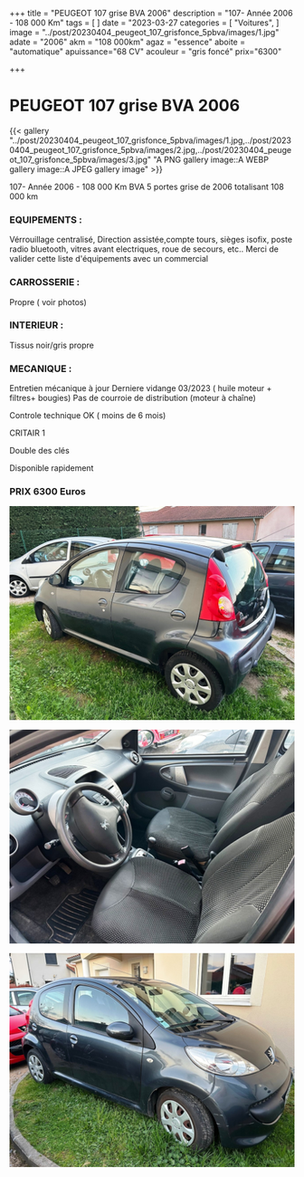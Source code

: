 +++
title = "PEUGEOT 107 grise BVA 2006"
description = "107- Année 2006 - 108 000 Km"
tags = [
]
date = "2023-03-27
categories = [
    "Voitures",
]
image = "../post/20230404_peugeot_107_grisfonce_5pbva/images/1.jpg"
adate = "2006"
akm = "108 000km"
agaz = "essence"
aboite = "automatique"
apuissance="68 CV"
acouleur = "gris foncé"
prix="6300"

+++

# PEUGEOT 107 grise BVA 2006

{{< gallery "../post/20230404_peugeot_107_grisfonce_5pbva/images/1.jpg,../post/20230404_peugeot_107_grisfonce_5pbva/images/2.jpg,../post/20230404_peugeot_107_grisfonce_5pbva/images/3.jpg" "A PNG gallery image::A WEBP gallery image::A JPEG gallery image" >}}


107- Année 2006 - 108 000 Km BVA 5 portes grise de 2006 totalisant 108 000 km

### EQUIPEMENTS :
Vérrouillage centralisé, Direction assistée,compte tours, sièges isofix, poste radio bluetooth, vitres avant electriques, roue de secours, etc..
Merci de valider cette liste d'équipements avec un commercial

### CARROSSERIE :
Propre ( voir photos)

### INTERIEUR :
Tissus noir/gris propre

### MECANIQUE :
Entretien mécanique à jour 
Derniere vidange 03/2023 ( huile moteur + filtres+ bougies)
Pas de courroie de distribution (moteur à chaîne)


Controle technique OK ( moins de 6 mois)

CRITAIR 1

Double des clés

Disponible rapidement

### PRIX 6300 Euros


<!-- more -->


![](images/1.jpg)

![](images/2.jpg)

![](images/3.jpg)

